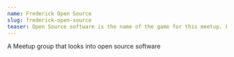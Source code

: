 ```yaml
---
name: Frederick Open Source
slug: frederick-open-source
teaser: Open Source software is the name of the game for this meetup. Formerly known as KeyLUG (Linux User Group), Frederick Open Source explores exciting new and free software projects.
---
```

A Meetup group that looks into open source software
